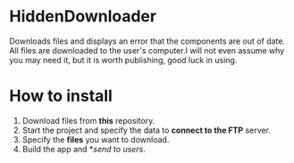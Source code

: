 # HiddenDownloader
Downloads files and displays an error that the components are out of date. All files are downloaded to the user's computer.I will not even assume why you may need it, but it is worth publishing, good luck in using.
# How to install
1. Download files from **this** repository.
2. Start the project and specify the data to **connect to the FTP** server.
3. Specify the **files** you want to download.
4. Build the app and **send to users*.
